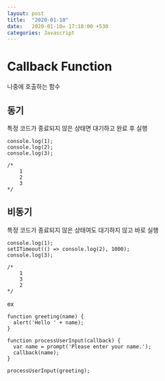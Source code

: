 ```yaml
---
layout: post
title:  "2020-01-10"
date:   2020-01-10= 17:18:00 +530
categories: Javascript
---
```


# Callback Function   

나중에 호출하는 함수 

## 동기   

특정 코드가 종료되지 않은 상태면 대기하고 완료 후 실행

```
console.log(1);
console.log(2);
console.log(3);

/*
    1
    2
    3
*/
```

## 비동기   

특정 코드가 종료되지 않은 상태여도 대기하지 않고 바로 실행

```
console.log(1);
setITimeout(() => console.log(2), 1000);
console.log(3);

/*
    1
    3
    2
*/
```   

ex 
```
function greeting(name) {
  alert('Hello ' + name);
}

function processUserInput(callback) {
  var name = prompt('Please enter your name.');
  callback(name);
}

processUserInput(greeting);
```